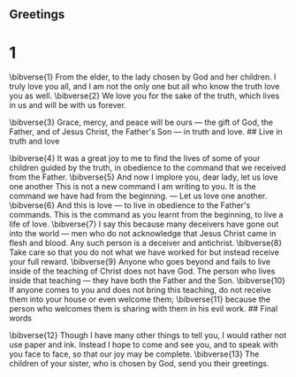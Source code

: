 ## Greetings
# 1 
\bibverse{1} From the elder, to the lady chosen by God and her children. I truly love you all, and I am not the only one but all who know the truth love you as well. \bibverse{2} We love you for the sake of the truth, which lives in us and will be with us forever. 

\bibverse{3} Grace, mercy, and peace will be ours — the gift of God, the Father, and of Jesus Christ, the Father's Son — in truth and love. ## Live
in truth and love 

\bibverse{4} It was a great joy to me to find the lives of some of your children guided by the truth, in obedience to the command that we received from the Father. \bibverse{5} And now I implore you, dear lady, let us love one another This is not a new command I am writing to you. It is the command we have had from the beginning. — Let us love one another. \bibverse{6} And this is love — to live in obedience to the Father's commands. This is the command as you learnt from the beginning, to live a life of love. \bibverse{7} I say this because many deceivers have gone out into the world — men who do not acknowledge that Jesus Christ came in flesh and blood. Any such person is a deceiver and antichrist. \bibverse{8} Take care so that you do not what we have worked for but instead receive your full reward. \bibverse{9} Anyone who goes beyond and fails to live inside of the teaching of Christ does not have God. The person who lives inside that teaching — they have both the Father and the Son. \bibverse{10} If anyone comes to you and does not bring this teaching, do not receive them into your house or even welcome them; \bibverse{11} because the person who welcomes them is sharing with them in his evil work. ## Final words


\bibverse{12} Though I have many other things to tell you, I would rather not use paper and ink. Instead I hope to come and see you, and to speak with you face to face, so that our joy may be complete. \bibverse{13} The children of your sister, who is chosen by God, send you their greetings. 